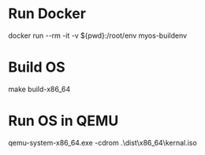 # Run Docker
docker run --rm -it -v ${pwd}:/root/env myos-buildenv

# Build OS
make build-x86_64

# Run OS in QEMU
 qemu-system-x86_64.exe -cdrom .\dist\x86_64\kernal.iso